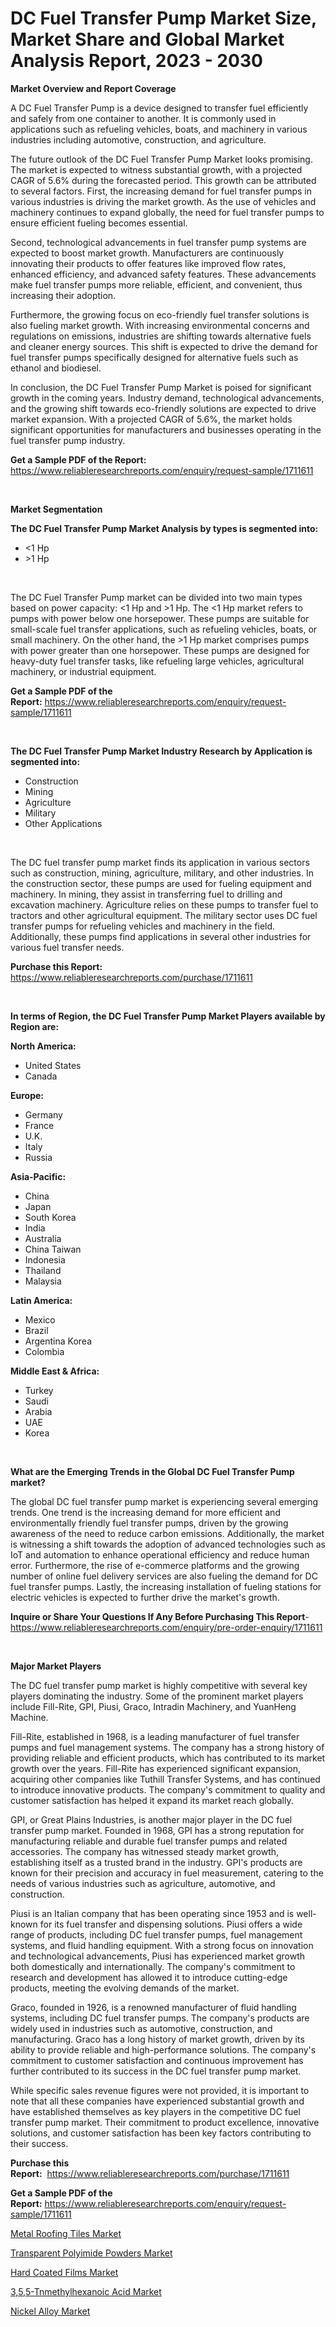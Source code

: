 <p><h1>DC Fuel Transfer Pump Market Size, Market Share and Global Market Analysis Report, 2023 - 2030</h1></p><p><strong>Market Overview and Report Coverage</strong></p>
<p><p>A DC Fuel Transfer Pump is a device designed to transfer fuel efficiently and safely from one container to another. It is commonly used in applications such as refueling vehicles, boats, and machinery in various industries including automotive, construction, and agriculture.</p><p>The future outlook of the DC Fuel Transfer Pump Market looks promising. The market is expected to witness substantial growth, with a projected CAGR of 5.6% during the forecasted period. This growth can be attributed to several factors. First, the increasing demand for fuel transfer pumps in various industries is driving the market growth. As the use of vehicles and machinery continues to expand globally, the need for fuel transfer pumps to ensure efficient fueling becomes essential.</p><p>Second, technological advancements in fuel transfer pump systems are expected to boost market growth. Manufacturers are continuously innovating their products to offer features like improved flow rates, enhanced efficiency, and advanced safety features. These advancements make fuel transfer pumps more reliable, efficient, and convenient, thus increasing their adoption.</p><p>Furthermore, the growing focus on eco-friendly fuel transfer solutions is also fueling market growth. With increasing environmental concerns and regulations on emissions, industries are shifting towards alternative fuels and cleaner energy sources. This shift is expected to drive the demand for fuel transfer pumps specifically designed for alternative fuels such as ethanol and biodiesel.</p><p>In conclusion, the DC Fuel Transfer Pump Market is poised for significant growth in the coming years. Industry demand, technological advancements, and the growing shift towards eco-friendly solutions are expected to drive market expansion. With a projected CAGR of 5.6%, the market holds significant opportunities for manufacturers and businesses operating in the fuel transfer pump industry.</p></p>
<p><strong>Get a Sample PDF of the Report:</strong> <a href="https://www.reliableresearchreports.com/enquiry/request-sample/1711611">https://www.reliableresearchreports.com/enquiry/request-sample/1711611</a></p>
<p>&nbsp;</p>
<p><strong>Market Segmentation</strong></p>
<p><strong>The DC Fuel Transfer Pump Market Analysis by types is segmented into:</strong></p>
<p><ul><li><1 Hp</li><li>>1 Hp</li></ul></p>
<p>&nbsp;</p>
<p><p>The DC Fuel Transfer Pump market can be divided into two main types based on power capacity: <1 Hp and >1 Hp. The <1 Hp market refers to pumps with power below one horsepower. These pumps are suitable for small-scale fuel transfer applications, such as refueling vehicles, boats, or small machinery. On the other hand, the >1 Hp market comprises pumps with power greater than one horsepower. These pumps are designed for heavy-duty fuel transfer tasks, like refueling large vehicles, agricultural machinery, or industrial equipment.</p></p>
<p><strong>Get a Sample PDF of the Report:</strong>&nbsp;<a href="https://www.reliableresearchreports.com/enquiry/request-sample/1711611">https://www.reliableresearchreports.com/enquiry/request-sample/1711611</a></p>
<p>&nbsp;</p>
<p><strong>The DC Fuel Transfer Pump Market Industry Research by Application is segmented into:</strong></p>
<p><ul><li>Construction</li><li>Mining</li><li>Agriculture</li><li>Military</li><li>Other Applications</li></ul></p>
<p>&nbsp;</p>
<p><p>The DC fuel transfer pump market finds its application in various sectors such as construction, mining, agriculture, military, and other industries. In the construction sector, these pumps are used for fueling equipment and machinery. In mining, they assist in transferring fuel to drilling and excavation machinery. Agriculture relies on these pumps to transfer fuel to tractors and other agricultural equipment. The military sector uses DC fuel transfer pumps for refueling vehicles and machinery in the field. Additionally, these pumps find applications in several other industries for various fuel transfer needs.</p></p>
<p><strong>Purchase this Report:</strong>&nbsp; <a href="https://www.reliableresearchreports.com/purchase/1711611">https://www.reliableresearchreports.com/purchase/1711611</a></p>
<p>&nbsp;</p>
<p><strong>In terms of Region, the DC Fuel Transfer Pump Market Players available by Region are:</strong></p>
<p>
    <p> <strong> North America: </strong>
        <ul>
            <li>United States</li>
            <li>Canada</li>
        </ul>
        </p> 
    <p> <strong> Europe: </strong>
        <ul>
            <li>Germany</li>
            <li>France</li>
            <li>U.K.</li>
            <li>Italy</li>
            <li>Russia</li>
        </ul>
        </p> 
    <p> <strong> Asia-Pacific: </strong>
        <ul>
            <li>China</li>
            <li>Japan</li>
            <li>South Korea</li>
            <li>India</li>
            <li>Australia</li>
            <li>China Taiwan</li>
            <li>Indonesia</li>
            <li>Thailand</li>
            <li>Malaysia</li>
        </ul>
        </p> 
    <p> <strong> Latin America: </strong>
        <ul>
            <li>Mexico</li>
            <li>Brazil</li>
            <li>Argentina Korea</li>
            <li>Colombia</li>
        </ul>
        </p> 
    <p> <strong> Middle East & Africa: </strong>
        <ul>
            <li>Turkey</li>
            <li>Saudi</li>
            <li>Arabia</li>
            <li>UAE</li>
            <li>Korea</li>
        </ul>
    </p>
    </p>
<p>&nbsp;</p>
<p><strong>What are the Emerging Trends in the Global DC Fuel Transfer Pump market?</strong></p>
<p><p>The global DC fuel transfer pump market is experiencing several emerging trends. One trend is the increasing demand for more efficient and environmentally friendly fuel transfer pumps, driven by the growing awareness of the need to reduce carbon emissions. Additionally, the market is witnessing a shift towards the adoption of advanced technologies such as IoT and automation to enhance operational efficiency and reduce human error. Furthermore, the rise of e-commerce platforms and the growing number of online fuel delivery services are also fueling the demand for DC fuel transfer pumps. Lastly, the increasing installation of fueling stations for electric vehicles is expected to further drive the market's growth.</p></p>
<p><strong>Inquire or Share Your Questions If Any Before Purchasing This Report</strong>- <a href="https://www.reliableresearchreports.com/enquiry/pre-order-enquiry/1711611">https://www.reliableresearchreports.com/enquiry/pre-order-enquiry/1711611</a></p>
<p>&nbsp;</p>
<p><strong>Major Market Players</strong></p>
<p><p>The DC fuel transfer pump market is highly competitive with several key players dominating the industry. Some of the prominent market players include Fill-Rite, GPI, Piusi, Graco, Intradin Machinery, and YuanHeng Machine.</p><p>Fill-Rite, established in 1968, is a leading manufacturer of fuel transfer pumps and fuel management systems. The company has a strong history of providing reliable and efficient products, which has contributed to its market growth over the years. Fill-Rite has experienced significant expansion, acquiring other companies like Tuthill Transfer Systems, and has continued to introduce innovative products. The company's commitment to quality and customer satisfaction has helped it expand its market reach globally.</p><p>GPI, or Great Plains Industries, is another major player in the DC fuel transfer pump market. Founded in 1968, GPI has a strong reputation for manufacturing reliable and durable fuel transfer pumps and related accessories. The company has witnessed steady market growth, establishing itself as a trusted brand in the industry. GPI's products are known for their precision and accuracy in fuel measurement, catering to the needs of various industries such as agriculture, automotive, and construction.</p><p>Piusi is an Italian company that has been operating since 1953 and is well-known for its fuel transfer and dispensing solutions. Piusi offers a wide range of products, including DC fuel transfer pumps, fuel management systems, and fluid handling equipment. With a strong focus on innovation and technological advancements, Piusi has experienced market growth both domestically and internationally. The company's commitment to research and development has allowed it to introduce cutting-edge products, meeting the evolving demands of the market.</p><p>Graco, founded in 1926, is a renowned manufacturer of fluid handling systems, including DC fuel transfer pumps. The company's products are widely used in industries such as automotive, construction, and manufacturing. Graco has a long history of market growth, driven by its ability to provide reliable and high-performance solutions. The company's commitment to customer satisfaction and continuous improvement has further contributed to its success in the DC fuel transfer pump market.</p><p>While specific sales revenue figures were not provided, it is important to note that all these companies have experienced substantial growth and have established themselves as key players in the competitive DC fuel transfer pump market. Their commitment to product excellence, innovative solutions, and customer satisfaction has been key factors contributing to their success.</p></p>
<p><strong>Purchase this Report:</strong>&nbsp;&nbsp;<a href="https://www.reliableresearchreports.com/purchase/1711611">https://www.reliableresearchreports.com/purchase/1711611</a></p>
<p></p>
<p><strong>Get a Sample PDF of the Report:</strong>&nbsp;<a href="https://www.reliableresearchreports.com/enquiry/request-sample/1711611">https://www.reliableresearchreports.com/enquiry/request-sample/1711611</a></p>
<p><p><a href="https://www.linkedin.com/pulse/metal-roofing-tiles-market-size-share-amp-trends-analysis-ntspe/">Metal Roofing Tiles Market</a></p><p><a href="https://medium.com/@hotspotelectronicsstore/transparent-polyimide-powders-market-insights-into-market-cagr-market-trends-and-growth-ee359e814b2a">Transparent Polyimide Powders Market</a></p><p><a href="https://www.linkedin.com/pulse/decoding-hard-coated-films-market-deep-dive-latest-trends-exkfe/">Hard Coated Films Market</a></p><p><a href="https://medium.com/@the.strong.zer0/3-5-5-tnmethylhexanoic-acid-market-research-report-its-history-and-forecast-2023-to-2030-d019e2dae6a5">3,5,5-Tnmethylhexanoic Acid Market</a></p><p><a href="https://www.linkedin.com/pulse/nickel-alloy-market-research-report-unlocks-analysis-p9yte/">Nickel Alloy Market</a></p></p>